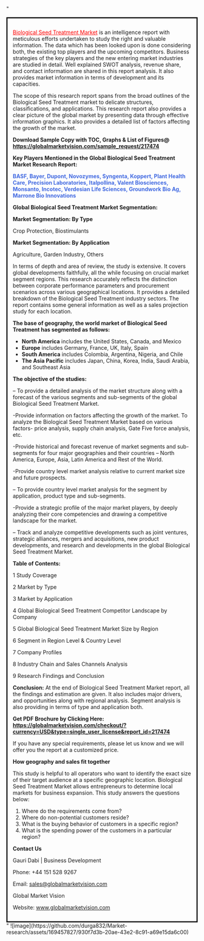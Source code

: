 "<div style='border: 3px solid black; padding: 1em;'>

<a style='color: #ff0000;' href='https://globalmarketvision.com/reports/global-biological-seed-treatment-market/217474'>Biological Seed Treatment Market</a> is an intelligence report with meticulous efforts undertaken to study the right and valuable information. The data which has been looked upon is done considering both, the existing top players and the upcoming competitors. Business strategies of the key players and the new entering market industries are studied in detail. Well explained SWOT analysis, revenue share, and contact information are shared in this report analysis. It also provides market information in terms of development and its capacities.

The scope of this research report spans from the broad outlines of the Biological Seed Treatment market to delicate structures, classifications, and applications. This research report also provides a clear picture of the global market by presenting data through effective information graphics. It also provides a detailed list of factors affecting the growth of the market.

<strong>Download Sample Copy with TOC, Graphs &amp; List of Figures</strong><strong>@ </strong><strong><a style='color: #ff0000;' href='https://globalmarketvision.com/sample_request/217474?utm_source=linkedinPulse&utm_medium=Durga&utm_campaign=Durga'><strong>https://globalmarketvision.com/sample_request/217474</strong></a></strong>

<strong>Key Players Mentioned in the Global Biological Seed Treatment Market Research Report:</strong>

<strong style='color: #4169e1;'>BASF, Bayer, Dupont, Novozymes, Syngenta, Koppert, Plant Health Care, Precision Laboratories, Italpollina, Valent Biosciences, Monsanto, Incotec, Verdesian Life Sciences, Groundwork Bio Ag, Marrone Bio Innovations</strong>

<strong>Global Biological Seed Treatment Market Segmentation:</strong>

<strong>Market Segmentation: By Type</strong>

Crop Protection, Biostimulants

<strong>Market Segmentation: By Application</strong>

Agriculture, Garden Industry, Others

In terms of depth and area of review, the study is extensive. It covers global developments faithfully, all the while focusing on crucial market segment regions. This research accurately reflects the distinction between corporate performance parameters and procurement scenarios across various geographical locations. It provides a detailed breakdown of the Biological Seed Treatment industry sectors. The report contains some general information as well as a sales projection study for each location.

<strong>The base of geography, the world market of Biological Seed Treatment has segmented as follows:</strong>
<ul>
  <li><strong>North America</strong> includes the United States, Canada, and Mexico</li>
  <li><strong>Europe</strong> includes Germany, France, UK, Italy, Spain</li>
  <li><strong>South America</strong> includes Colombia, Argentina, Nigeria, and Chile</li>
  <li><strong>The Asia Pacific</strong> includes Japan, China, Korea, India, Saudi Arabia, and Southeast Asia</li>
</ul>
<strong>The objective of the studies: </strong>

– To provide a detailed analysis of the market structure along with a forecast of the various segments and sub-segments of the global Biological Seed Treatment Market.

-Provide information on factors affecting the growth of the market. To analyze the Biological Seed Treatment Market based on various factors- price analysis, supply chain analysis, Gate Five force analysis, etc.

-Provide historical and forecast revenue of market segments and sub-segments for four major geographies and their countries – North America, Europe, Asia, Latin America and Rest of the World.

-Provide country level market analysis relative to current market size and future prospects.

– To provide country level market analysis for the segment by application, product type and sub-segments.

-Provide a strategic profile of the major market players, by deeply analyzing their core competencies and drawing a competitive landscape for the market.

– Track and analyze competitive developments such as joint ventures, strategic alliances, mergers and acquisitions, new product developments, and research and developments in the global Biological Seed Treatment Market.

<strong>Table of Contents:</strong>

1 Study Coverage

2 Market by Type

3 Market by Application

4 Global Biological Seed Treatment Competitor Landscape by Company

5 Global Biological Seed Treatment Market Size by Region

6 Segment in Region Level &amp; Country Level

7 Company Profiles

8 Industry Chain and Sales Channels Analysis

9 Research Findings and Conclusion

<strong>Conclusion:</strong> At the end of Biological Seed Treatment Market report, all the findings and estimation are given. It also includes major drivers, and opportunities along with regional analysis. Segment analysis is also providing in terms of type and application both.

<strong>Get PDF Brochure by Clicking Here:</strong> <strong><strong><a style='color: #ff0000;' href='https://globalmarketvision.com/checkout/?currency=USD&type=single_user_license&report_id=217474?utm_source=linkedinPulse&utm_medium=Durga&utm_campaign=Durga'>https://globalmarketvision.com/checkout/?currency=USD&type=single_user_license&report_id=217474</a></strong>
</strong>

If you have any special requirements, please let us know and we will offer you the report at a customized price.

<strong>How geography and sales fit together</strong>

This study is helpful to all operators who want to identify the exact size of their target audience at a specific geographic location. Biological Seed Treatment Market allows entrepreneurs to determine local markets for business expansion. This study answers the questions below:
<ol>
  <li>Where do the requirements come from?</li>
  <li>Where do non-potential customers reside?</li>
  <li>What is the buying behavior of customers in a specific region?</li>
  <li>What is the spending power of the customers in a particular region?</li>
</ol>
<strong>Contact Us</strong>

Gauri Dabi | Business Development

Phone: +44 151 528 9267

Email: <a href='mailto:sales@globalmarketvision.com'>sales@globalmarketvision.com</a>

Global Market Vision

Website: <a href='http://www.globalmarketvision.com/'>www.globalmarketvision.com</a>

</div>"
![image](https://github.com/durga832/Market-research/assets/169457827/930f7d3b-20ae-43e2-8c91-a69e15da6c00)
